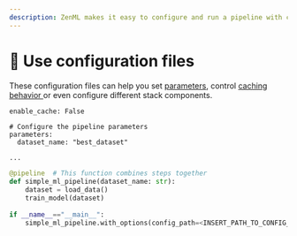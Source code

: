 ```yaml
---
description: ZenML makes it easy to configure and run a pipeline with configuration files.
---
```


# 📃 Use configuration files

These configuration files can help you set [parameters](../overview/how-to-use-pipeline-step-parameters.md), control [caching behavior ](../overview/how-to-control-caching-behavior.md)or even configure different stack components.

<pre class="language-yaml"><code class="lang-yaml">enable_cache: False
<strong>
</strong># Configure the pipeline parameters
parameters:
  dataset_name: "best_dataset"  
</code></pre>

```python
...

@pipeline  # This function combines steps together 
def simple_ml_pipeline(dataset_name: str):
    dataset = load_data()
    train_model(dataset)
    
if __name__=="__main__":
    simple_ml_pipeline.with_options(config_path=<INSERT_PATH_TO_CONFIG_YAML>)
```
